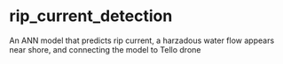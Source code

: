 # rip_current_detection
An ANN model that predicts rip current, a harzadous water flow appears near shore, and connecting the model to Tello drone
